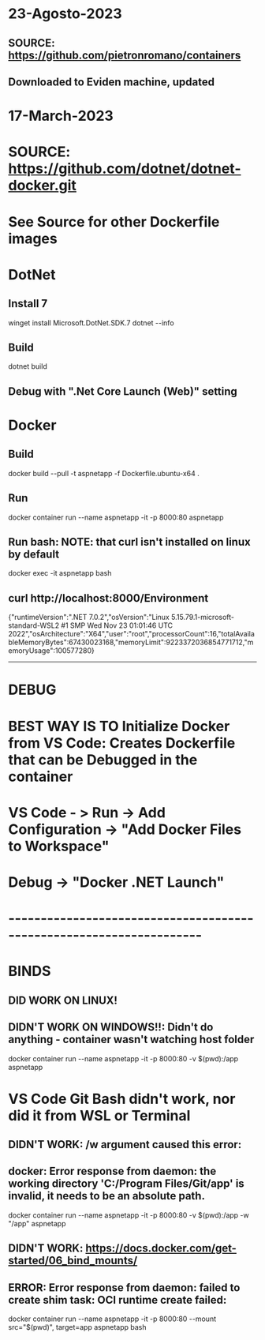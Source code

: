 # 23-Agosto-2023
## SOURCE: https://github.com/pietronromano/containers
## Downloaded to Eviden machine, updated

# 17-March-2023
# SOURCE: https://github.com/dotnet/dotnet-docker.git
# See Source for other Dockerfile images

# DotNet
## Install 7
winget install Microsoft.DotNet.SDK.7
dotnet --info
## Build
dotnet build

## Debug with ".Net Core Launch (Web)" setting

# ########################################################
# Docker
## Build
docker build --pull -t aspnetapp -f Dockerfile.ubuntu-x64 .

## Run
docker container run  --name aspnetapp -it -p 8000:80 aspnetapp

## Run bash: NOTE: that curl isn't installed on linux by default
docker exec -it aspnetapp bash
## curl http://localhost:8000/Environment
{"runtimeVersion":".NET 7.0.2","osVersion":"Linux 5.15.79.1-microsoft-standard-WSL2 #1 SMP Wed Nov 23 01:01:46 UTC 2022","osArchitecture":"X64","user":"root","processorCount":16,"totalAvailableMemoryBytes":67430023168,"memoryLimit":9223372036854771712,"memoryUsage":100577280}

--------------------------------------------------------------
# DEBUG
# BEST WAY IS TO Initialize Docker from VS Code: Creates Dockerfile that can be Debugged in the container
# VS Code - > Run -> Add Configuration -> "Add Docker Files to Workspace"
# Debug -> "Docker .NET Launch"

# --------------------------------------------------------------------
# BINDS
## DID WORK ON LINUX!
## DIDN'T WORK ON WINDOWS!!: Didn't do anything - container wasn't watching host folder
docker container run  --name aspnetapp -it -p 8000:80 -v $(pwd):/app  aspnetapp

# VS Code Git Bash didn't work, nor did it from WSL or Terminal
## DIDN'T WORK: /w argument caused this error:
## docker: Error response from daemon: the working directory 'C:/Program Files/Git/app' is invalid, it needs to be an absolute path.
docker container run  --name aspnetapp -it -p 8000:80 -v $(pwd):/app -w "/app" aspnetapp

## DIDN'T WORK: https://docs.docker.com/get-started/06_bind_mounts/
## ERROR: Error response from daemon: failed to create shim task: OCI runtime create failed:
docker container run  --name aspnetapp -it -p 8000:80 --mount src="$(pwd)", target=app aspnetapp bash

